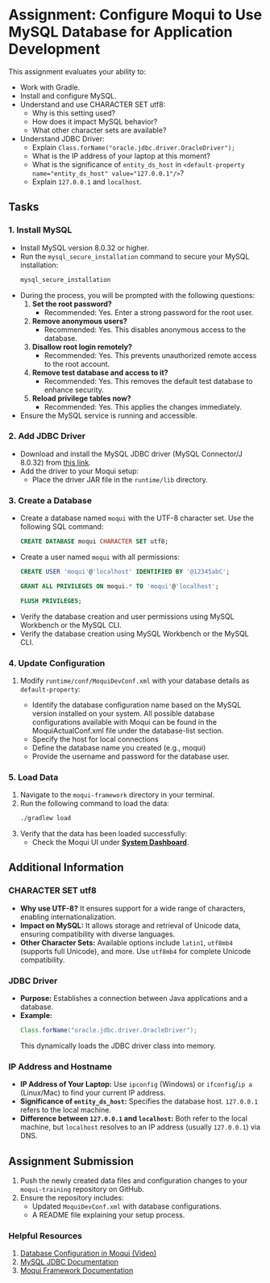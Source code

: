 # Assignment: Configure Moqui to Use MySQL Database for Application Development

This assignment evaluates your ability to:

- Work with Gradle.
- Install and configure MySQL.
- Understand and use CHARACTER SET utf8:
  - Why is this setting used?
  - How does it impact MySQL behavior?
  - What other character sets are available?
- Understand JDBC Driver:
  - Explain `Class.forName("oracle.jdbc.driver.OracleDriver");`
  - What is the IP address of your laptop at this moment?
  - What is the significance of `entity_ds_host` in `<default-property name="entity_ds_host" value="127.0.0.1"/>`?
  - Explain `127.0.0.1` and `localhost`.

## Tasks

### 1. Install MySQL
- Install MySQL version 8.0.32 or higher.
- Run the `mysql_secure_installation` command to secure your MySQL installation:
  ```bash
  mysql_secure_installation
  ```
- During the process, you will be prompted with the following questions:
  1. **Set the root password?**
     - Recommended: Yes. Enter a strong password for the root user.
  2. **Remove anonymous users?**
     - Recommended: Yes. This disables anonymous access to the database.
  3. **Disallow root login remotely?**
     - Recommended: Yes. This prevents unauthorized remote access to the root account.
  4. **Remove test database and access to it?**
     - Recommended: Yes. This removes the default test database to enhance security.
  5. **Reload privilege tables now?**
     - Recommended: Yes. This applies the changes immediately.
- Ensure the MySQL service is running and accessible.

### 2. Add JDBC Driver
- Download and install the MySQL JDBC driver (MySQL Connector/J 8.0.32) from [this link](https://dev.mysql.com/downloads/connector/j/).
- Add the driver to your Moqui setup:
  - Place the driver JAR file in the `runtime/lib` directory.

### 3. Create a Database
- Create a database named `moqui` with the UTF-8 character set. Use the following SQL command:
  ```sql
  CREATE DATABASE moqui CHARACTER SET utf8;
  ```
- Create a user named `moqui` with all permissions:
  ```sql
  CREATE USER 'moqui'@'localhost' IDENTIFIED BY '@12345abC';

  GRANT ALL PRIVILEGES ON moqui.* TO 'moqui'@'localhost';

  FLUSH PRIVILEGES;
  ```
- Verify the database creation and user permissions using MySQL Workbench or the MySQL CLI.
- Verify the database creation using MySQL Workbench or the MySQL CLI.

### 4. Update Configuration
1. Modify `runtime/conf/MoquiDevConf.xml` with your database details as `default-property`:

   - Identify the database configuration name based on the MySQL version installed on your system. All possible database configurations available with Moqui can be found in the MoquiActualConf.xml file under the database-list section.
   - Specify the host for local connections
   - Define the database name you created (e.g., moqui) 
   - Provide the username and password for the database user.

### 5. Load Data
1. Navigate to the `moqui-framework` directory in your terminal.
2. Run the following command to load the data:
   ```bash
   ./gradlew load
   ```
3. Verify that the data has been loaded successfully:
   - Check the Moqui UI under [**System Dashboard**](http://localhost:8080/vapps/system/dashboard).

## Additional Information

### CHARACTER SET utf8
- **Why use UTF-8?** It ensures support for a wide range of characters, enabling internationalization.
- **Impact on MySQL:** It allows storage and retrieval of Unicode data, ensuring compatibility with diverse languages.
- **Other Character Sets:** Available options include `latin1`, `utf8mb4` (supports full Unicode), and more. Use `utf8mb4` for complete Unicode compatibility.

### JDBC Driver
- **Purpose:** Establishes a connection between Java applications and a database.
- **Example:**
  ```java
  Class.forName("oracle.jdbc.driver.OracleDriver");
  ```
  This dynamically loads the JDBC driver class into memory.

### IP Address and Hostname
- **IP Address of Your Laptop:** Use `ipconfig` (Windows) or `ifconfig`/`ip a` (Linux/Mac) to find your current IP address.
- **Significance of `entity_ds_host`:** Specifies the database host. `127.0.0.1` refers to the local machine.
- **Difference between `127.0.0.1` and `localhost`:** Both refer to the local machine, but `localhost` resolves to an IP address (usually `127.0.0.1`) via DNS.

## Assignment Submission
1. Push the newly created data files and configuration changes to your `moqui-training` repository on GitHub.
2. Ensure the repository includes:
   - Updated `MoquiDevConf.xml` with database configurations.
   - A README file explaining your setup process.

### Helpful Resources
1. [Database Configuration in Moqui (Video)](https://youtu.be/i4JUYTGiKSE)
2. [MySQL JDBC Documentation](https://dev.mysql.com/doc/connector-j/8.0/en/)
3. [Moqui Framework Documentation](https://www.moqui.org)